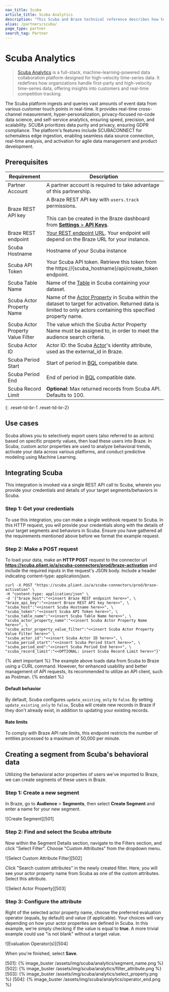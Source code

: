 ```yaml
---
nav_title: Scuba
article_title: Scuba Analytics
description: "This Scuba and Braze technical reference describes how to activate Scuba's real-time data insight using Braze Segments."
alias: /partners/scuba/
page_type: partner
search_tag: Partner
---
```


# Scuba Analytics

>[Scuba Analytics][1] is a full-stack, machine-learning-powered data collaboration platform designed for high-velocity time-series data. It redefines how organizations handle first-party and high-velocity time-series data, offering insights into customers and real-time competition tracking.

The Scuba platform ingests and queries vast amounts of event data from various customer touch points in real-time. It provides real-time cross-channel measurement, hyper-personalization, privacy-focused no-code data science, and self-service analytics, ensuring speed, precision, and scalability. SCUBA prioritizes data purity and privacy, ensuring GDPR compliance. The platform's features include SCUBACONNECT for schemaless edge ingestion, enabling seamless data source connection, real-time analysis, and activation for agile data management and product development.

## Prerequisites

| Requirement                | Description                                                                                          |
| -------------------------- | ---------------------------------------------------------------------------------------------------- |
| Partner Account                   | A partner account is required to take advantage of this partnership.                          |
| Braze REST API key                | A Braze REST API key with `users.track` permissions. <br><br> This can be created in the Braze dashboard from [**Settings** > **API Keys**](https://your-braze-dashboard-url/settings/api-keys). |
| Braze REST endpoint               | [Your REST endpoint URL](https://your-braze-instance-url/). Your endpoint will depend on the Braze URL for your instance.    |
| Scuba Hostname                    | Hostname of your Scuba instance                                                               |
| Scuba API Token                   | Your Scuba API token. Retrieve this token from the https://{scuba_hostname}/api/create_token endpoint.     |
| Scuba Table Name                  | Name of the [Table][3] in Scuba containing your dataset.                                           |
| Scuba Actor Property Name         | Name of the [Actor Property][4] in Scuba within the dataset to target for activation. Returned data is limited to only actors containing this specified property name. |
| Scuba Actor Property Value Filter | The value which the Scuba Actor Property Name must be assigned to, in order to meet the audience search criteria. |
| Scuba Actor ID                    | Actor ID: the Scuba [Actor][5]'s identity attribute, used as the external_id in Braze.                            |
| Scuba Period Start                | Start of period in [BQL][6] compatible date.                                                       |
| Scuba Period End                  | End of period in [BQL][6] compatible date.                                                         |
| Scuba Record Limit                | **Optional**: Max returned records from Scuba API. Defaults to 100.                           |
{: .reset-td-br-1 .reset-td-br-2}

## Use cases

Scuba allows you to selectively export users (also referred to as actors) based on specific property values, then load these users into Braze. In Scuba, custom actor properties are used to analyze behavioral trends, activate your data across various platforms, and conduct predictive modeling using Machine Learning.

## Integrating Scuba

This integration is invoked via a single REST API call to Scuba, wherein you provide your credentials and details of your target segments/behaviors in Scuba.

### Step 1: Get your credentials

To use this integration, you can make a single webhook request to Scuba. In this HTTP request, you will provide your credentials along with the details of your target segments and behaviors in Scuba. Ensure you have gathered all the requirements mentioned above before we format the example request.

### Step 2: Make a POST request

To load your data, make an **HTTP POST** request to the connector url **https://scuba.pliant.io/a/scuba-connectors/prod/braze-activation** and include the required inputs in the request's JSON body. Include a header indicating content-type: application/json.

```
curl -X POST "https://scuba.pliant.io/a/scuba-connectors/prod/braze-activation" \
-H "content-type: application/json" \
-d '{"braze_host":"<<insert Braze REST endpoint here>>", \
"braze_api_key":"<<insert Braze REST API key here>>", \
"scuba_host":"<<insert Scuba Hostname here>>", \
"scuba_token":"<<insert Scuba API Token here>>", \
"scuba_table_name":"<<insert Scuba Table Name here>>", \
"scuba_actor_property_name":"<<insert Scuba Actor Property Name here>>", \
"scuba_actor_property_value_filter":"<<insert Scuba Actor Property Value Filter here>>" \
"scuba_actor_id":"<<insert Scuba Actor ID here>>", \
"scuba_period_start":"<<insert Scuba Period Start here>>", \
"scuba_period_end":"<<insert Scuba Period End here>>", \
"scuba_record_limit":"<<OPTIONAL: insert Scuba Record Limit here>>"}'
```

{% alert important %}
The example above loads data from Scuba to Braze using a CURL command. However, for enhanced usability and better management of API requests, its recommended to utilize an API client, such as Postman.
{% endalert %}

#### Default behavior

By default, Scuba configures `update_existing_only` to `false`. By setting `update_existing_only` to `false`, Scuba will create new records in Braze if they don't already exist, in addition to updating your existing records.

#### Rate limits

To comply with Braze API rate limits, this endpoint restricts the number of entities processed to a maximum of 50,000 per minute.

## Creating a segment from Scuba's behavioral data

Utilizing the behavioral actor properties of users we've imported to Braze, we can create segments of these users in Braze.


### Step 1: Create a new segment

In Braze, go to **Audience** > **Segments**, then select **Create Segment** and enter a name for your new segment.

![Create Segment][501]

### Step 2: Find and select the Scuba attribute

Now within the Segment Details section, navigate to the Filters section, and click "Select Filter". Choose "Custom Attributes" from the dropdown menu.

![Select Custom Attribute Filter][502]

Click "Search custom attributes" in the newly created filter. Here, you will see your actor property name from Scuba as one of the custom attributes. Select this attribute.

![Select Actor Property][503]

### Step 3: Configure the attribute

Right of the selected actor property name, choose the preferred evaluation operator (equals, by default) and value (if applicable). Your choices will vary depending on how your actor properties are defined in Scuba. In this example, we're simply checking if the value is equal to **true**. A more trivial example could use "is not blank" without a target value.

![Evaluation Operator(s)][504]

When you're finished, select **Save**.

[1]: https://scuba.io
[3]: https://docs.scuba.io/glossary/dataset-table
[4]: https://docs.scuba.io/glossary/actor-property
[5]: https://docs.scuba.io/glossary/actor
[6]: https://docs.scuba.io/guides/bql-syntax-and-usage
[501]: {% image_buster /assets/img/scuba/analytics/segment_name.png %}
[502]: {% image_buster /assets/img/scuba/analytics/filter_attribute.png %}
[503]: {% image_buster /assets/img/scuba/analytics/select_property.png %}
[504]: {% image_buster /assets/img/scuba/analytics/operator_end.png %}
